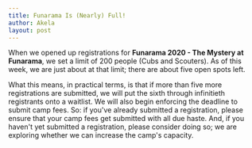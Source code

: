 ```yaml
---
title: Funarama Is (Nearly) Full!
author: Akela
layout: post
---
```

When we opened up registrations for <b>Funarama 2020 - The Mystery at Funarama</b>, we set a limit of 200 people (Cubs and Scouters). As of this week, we are just about at that limit; there are about five open spots left.

What this means, in practical terms, is that if more than five more registrations are submitted, we will put the sixth through infinitieth registrants onto a waitlist. We will also begin enforcing the deadline to submit camp fees. So: if you've already submitted a registration, please ensure that your camp fees get submitted with all due haste. And, if you haven't yet submitted a registration, please consider doing so; we are exploring whether we can increase the camp's capacity.